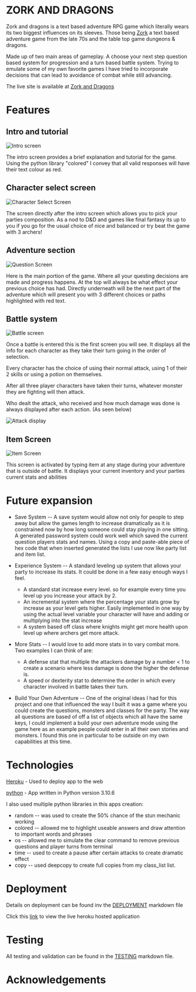 # **ZORK AND DRAGONS**

Zork and dragons is a text based adventure RPG game which literally wears its two biggest influences on its sleeves. Those being [Zork](https://en.wikipedia.org/wiki/Zork) a text based adventure game from the late 70s and the table top game dungeons & dragons.

Made up of two main areas of gameplay. A choose your next step question based system for progression and a turn based battle system. Trying to emulate some of my own favorite games I have tried to incorporate decisions that can lead to avoidance of combat while still advancing. 

The live site is available at [Zork and Dragons](https://zork-and-dragons.herokuapp.com/)

# Features

## Intro and tutorial

![Intro screen](./documentation/intro_screen.png)

The intro screen provides a brief explanation and tutorial for the game. Using the python library "colored" I convey that all valid responses will have their text colour as red. 

## Character select screen 

![Character Select Screen](./documentation/character_select.png)

The screen directly after the intro screen which allows you to pick your parties composition. As a nod to D&D and games like final fantasy its up to you if you go for the usual choice of nice and balanced or try beat the game with 3 archers!

## Adventure section

![Question Screen](./documentation/question_screen.png)

Here is the main portion of the game. Where all your questing decisions are made and progress happens. At the top will always be what effect your previous choice has had. Directly underneath will be the next part of the adventure which will present you with 3 different choices or paths highlighted with red text.

## Battle system

![Battle screen](./documentation/battle_screen.png)

Once a battle is entered this is the first screen you will see.
It displays all the info for each character as they take their turn going in the order of selection. 

Every character has the choice of using their normal attack, using 1 of their 2 skills or using a potion on themselves.

After all three player characters have taken their turns, whatever monster they are fighting will then attack.

Who dealt the attack, who received and how much damage was done is always displayed after each action. (As seen below)

![Attack display](./documentation/attack_state.png)

## Item Screen

![Item Screen](./documentation/intro_screen.png)

This screen is activated by typing item at any stage during your adventure that is outside of battle. It displays your current inventory and your parties current stats and abilities

# Future expansion

- Save System -- A save system would allow not only for people to step away but allow the games length to increase dramatically as it is constrained now by how long someone could stay playing in one sitting. A generated password system could work well which saved the current question players stats and names. Using a copy and paste-able piece of hex code that when inserted generated the lists I use now like party list and item list. 

- Experience System -- A standard leveling up system that allows your party to increase its stats. It could be done in a few easy enough ways I feel. 

    * A standard stat increase every level. so for example every time you level up you increase your attack by 2.
    * An incremental system where the percentage your stats grow by increase as your level gets higher. Easily implemented in one way by using the actual level variable your character will have and adding or multiplying into the stat increase
    * A system based off class where knights might get more health upon level up where archers get more attack.
    
- More Stats -- I would love to add more stats in to vary combat more. Two examples I can think of are: 

    * A defense stat that multiple the attackers damage by a number < 1 to create a scenario where less damage is done the higher the defense is.
    * A speed or dexterity stat to determine the order in which every character involved in battle takes their turn.
- Build Your Own Adventure -- One of the original ideas I had for this project and one that influenced the way I built it was a game where you could create the questions, monsters and classes for the party. The way all questions are based of off a list of objects which all have the same keys, I could implement a build your own adventure mode using the game here as an example people could enter in all their own stories and monsters. I found this one in particular to be outside on my own capabilities at this time.


# Technologies

[Heroku](https://heroku.com) - Used to deploy app to the web

[python](https://python.com) - App written in Python version 3.10.6

I also used multiple python libraries in this apps creation:

- random -- was used to create the 50% chance of the stun mechanic working 
- colored -- allowed me to highlight useable answers and draw attention to important words and phrases
- os -- allowed me to simulate the clear command to remove previous questions and player turns from terminal
- time -- used to create a pause after certain attacks to create dramatic effect
- copy -- used deepcopy to create full copies from my class_list list.

# Deployment

Details on deployment can be found inv the [DEPLOYMENT](./DEPLOYMENT.md) markdown file

Click this [link](https://zork-and-dragons.herokuapp.com/) to view the live heroku hosted application

# Testing

All testing and validation can be found in the [TESTING](./TESTING.md) markdown file.

# Acknowledgements

